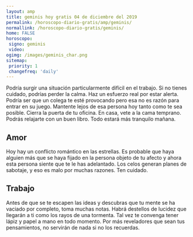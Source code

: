 ```yaml
---
layout: amp
title: geminis hoy gratis 04 de diciembre del 2019 
permalink: /horoscopo-diario-gratis/amp/geminis/
normallink: /horoscopo-diario-gratis/geminis/
home: FALSE
horoscopo:
 signo: geminis
 video:  
ogimg: /images/geminis_char.png
sitemap:
 priority: 1
 changefreq: 'daily'
---
```



Podría surgir una situación particularmente difícil en el trabajo. Si no tienes cuidado, podrías perder la calma. Haz un esfuerzo real por estar alerta. Podría ser que un colega te esté provocando pero esa no es razón para entrar en su juego. Mantente lejos de esa persona hoy tanto como te sea posible. Cierra la puerta de tu oficina. En casa, vete a la cama temprano. Podrás relajarte con un buen libro. Todo estará más tranquilo mañana.

## Amor

Hoy hay un conflicto romántico en las estrellas. Es probable que haya alguien más que se haya fijado en la persona objeto de tu afecto y ahora esta persona siente que te le has adelantado. Los celos generan planes de sabotaje, y eso es malo por muchas razones. Ten cuidado.

## Trabajo

Antes de que se te escapen las ideas y descubras que tu mente se ha vaciado por completo, toma muchas notas. Habrá destellos de lucidez que llegarán a ti como los rayos de una tormenta. Tal vez te convenga tener lápiz y papel a mano en todo momento. Por más reveladores que sean tus pensamientos, no servirán de nada si no los recuerdas.